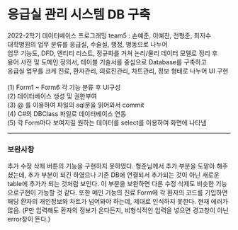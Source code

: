 # 응급실 관리 시스템 DB 구축
 2022-2학기 데이터베이스 프로그래밍
 team5 : 손예준, 이예찬, 전형준, 최지수
</br>
대학병원의 업무 분류를 응급실, 수술실, 행정, 병동으로 나누어 </br>
업무 기능도, DFD, 엔티티 리스트, 정규화를 거쳐 논리/물리 데이터 모델로 정리 후 </br>
용어 사전 및 도메인 정의서, 테이블 기술서를 중심으로 Database를 구축하고</br>
응급실 업무를 크게 진료, 환자관리, 의료진관리, 차트관리, 정보 형태로 나누어 UI 구현
</br>
</br>
(1) Form1 ~ Form6 각 기능 분류 후 UI구성</br>
(2) 데이터베이스 생성 및 권한부여</br>
(3) @ 를 이용하여 파일의 sql문을 읽어와서 commit</br>
(4) C#의 DBClass 파일로 데이터베이스 연동</br>
(5) 각 Form마다 보여지길 원하는 데이터를 select를 이용하여 화면에 나타냄
</br>

---
### 보완사항
추가 수정 삭제 버튼의 기능을 구현하지 못하였다.
형준님께서 추가 부분을 도맡아 해주셨는데, 추가 부분이 되긴 하였으나 기존 DB에 연결되서 추가되는 것이 아닌 새로운 table에 추가가 되는 것처럼 보인다.
이 부분을 보완하면 다른 수정 삭제도 비슷한 기능으로구현이 가능할 것 같다.
또한 메인 기능의 진료 Form에 각 환자의 코드를 기입하면 해당 환자의 개인정보와 차트가 넘어와야 하는데, 제대로 인식하지 못한다. 현재 에러가 많음. (P만 입력해도 환자의 정보가 온다든지, 비형식적인 입력을 넣으면 경고창이 아닌 error창이 뜬다.)